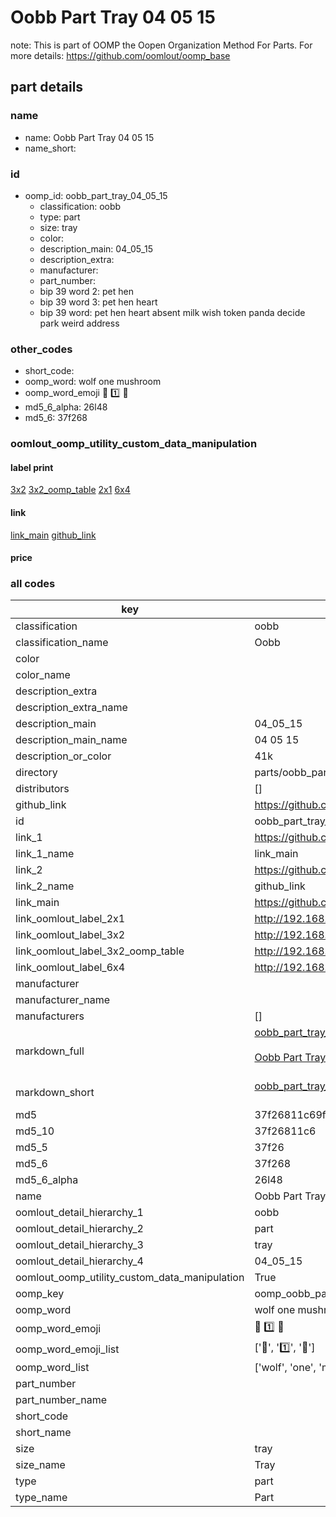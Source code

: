 # Oobb Part Tray 04 05 15  

note: This is part of OOMP the Oopen Organization Method For Parts. For more details: https://github.com/oomlout/oomp_base

##  part details





### name
* name: Oobb Part Tray 04 05 15
* name_short: 
### id
* oomp_id: oobb_part_tray_04_05_15
  * classification: oobb
  * type: part
  * size: tray
  * color: 
  * description_main: 04_05_15
  * description_extra: 
  * manufacturer: 
  * part_number: 
  * bip 39 word 2: pet hen
  * bip 39 word 3: pet hen heart
  * bip 39 word: pet hen heart absent milk wish token panda decide park weird address

### other_codes
* short_code: 
* oomp_word: wolf one mushroom
* oomp_word_emoji :wolf: :one: :mushroom:
* md5_6_alpha: 26l48
* md5_6: 37f268






### oomlout_oomp_utility_custom_data_manipulation
#### label print
[3x2](http://192.168.1.245:1112/?label=oomp%2026l48)
[3x2_oomp_table](http://192.168.1.107:1112/?label=oomp%2026l48)
[2x1](http://192.168.1.242:1112/?label=oomp%2026l48)
[6x4](http://192.168.1.55:1112/?label=oomp%2026l48)    

#### link

[link_main](https://github.com/oomlout/oomlout_oomp_current_version_messy/tree/main/parts/oobb_part_tray_04_05_15) [github_link](https://github.com/oomlout/oomlout_oomp_part_src/tree/main/parts/oobb_part_tray_04_05_15)                             

#### price







### all codes 
| key | value |  
| --- | --- |  
| classification | oobb |  
| classification_name | Oobb |  
| color |  |  
| color_name |  |  
| description_extra |  |  
| description_extra_name |  |  
| description_main | 04_05_15 |  
| description_main_name | 04 05 15 |  
| description_or_color | 41k |  
| directory | parts/oobb_part_tray_04_05_15 |  
| distributors | [] |  
| github_link | https://github.com/oomlout/oomlout_oomp_part_src/tree/main/parts/oobb_part_tray_04_05_15 |  
| id | oobb_part_tray_04_05_15 |  
| link_1 | https://github.com/oomlout/oomlout_oomp_current_version_messy/tree/main/parts/oobb_part_tray_04_05_15 |  
| link_1_name | link_main |  
| link_2 | https://github.com/oomlout/oomlout_oomp_part_src/tree/main/parts/oobb_part_tray_04_05_15 |  
| link_2_name | github_link |  
| link_main | https://github.com/oomlout/oomlout_oomp_current_version_messy/tree/main/parts/oobb_part_tray_04_05_15 |  
| link_oomlout_label_2x1 | http://192.168.1.242:1112/?label=oomp%2026l48 |  
| link_oomlout_label_3x2 | http://192.168.1.245:1112/?label=oomp%2026l48 |  
| link_oomlout_label_3x2_oomp_table | http://192.168.1.107:1112/?label=oomp%2026l48 |  
| link_oomlout_label_6x4 | http://192.168.1.55:1112/?label=oomp%2026l48 |  
| manufacturer |  |  
| manufacturer_name |  |  
| manufacturers | [] |  
| markdown_full | [oobb_part_tray_04_05_15](https://github.com/oomlout/oomlout_oomp_current_version_messy/tree/main/parts/oobb_part_tray_04_05_15)<br>[](https://github.com/oomlout/oomlout_oomp_current_version_messy/tree/main/parts/oobb_part_tray_04_05_15)<br>[Oobb Part Tray 04 05 15](https://github.com/oomlout/oomlout_oomp_current_version_messy/tree/main/parts/oobb_part_tray_04_05_15)<br><br> |  
| markdown_short | [oobb_part_tray_04_05_15](https://github.com/oomlout/oomlout_oomp_current_version_messy/tree/main/parts/oobb_part_tray_04_05_15)<br><br> |  
| md5 | 37f26811c69f7c7ff246400ad49acd1b |  
| md5_10 | 37f26811c6 |  
| md5_5 | 37f26 |  
| md5_6 | 37f268 |  
| md5_6_alpha | 26l48 |  
| name | Oobb Part Tray 04 05 15 |  
| oomlout_detail_hierarchy_1 | oobb |  
| oomlout_detail_hierarchy_2 | part |  
| oomlout_detail_hierarchy_3 | tray |  
| oomlout_detail_hierarchy_4 | 04_05_15 |  
| oomlout_oomp_utility_custom_data_manipulation | True |  
| oomp_key | oomp_oobb_part_tray_04_05_15 |  
| oomp_word | wolf one mushroom |  
| oomp_word_emoji | :wolf: :one: :mushroom: |  
| oomp_word_emoji_list | [':wolf:', ':one:', ':mushroom:'] |  
| oomp_word_list | ['wolf', 'one', 'mushroom'] |  
| part_number |  |  
| part_number_name |  |  
| short_code |  |  
| short_name |  |  
| size | tray |  
| size_name | Tray |  
| type | part |  
| type_name | Part |  
